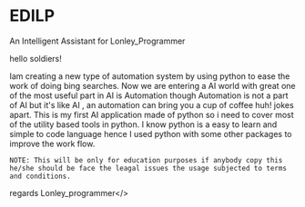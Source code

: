 # EDILP
An Intelligent Assistant for Lonley_Programmer

hello soldiers!

Iam creating a new type of automation system by using python to ease the work of doing bing searches.
Now we are entering a AI world with great one of the most useful part in AI is Automation though Automation is not a part of AI but it's like AI , an automation can bring you a cup of coffee huh! jokes apart.
This is my first AI application made of python so i need to cover most of the utility based tools in python.
I know python is a easy to learn and simple to code language hence I used python with some other packages to improve the work flow.
    
	NOTE: This will be only for education purposes if anybody copy this he/she should be face the leagal issues the usage subjected to terms and conditions.

regards Lonley_programmer</>

 
